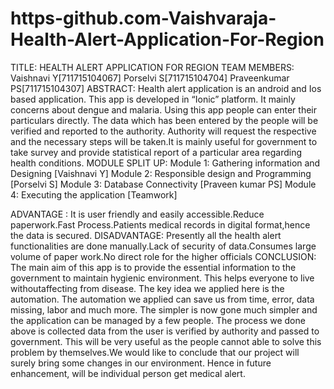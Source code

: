 # https-github.com-Vaishvaraja-Health-Alert-Application-For-Region
TITLE: HEALTH ALERT APPLICATION FOR REGION
TEAM MEMBERS:
Vaishnavi Y[711715104067]
Porselvi S[711715104704]
Praveenkumar PS[711715104307]
ABSTRACT:
Health alert application is an android and Ios based application. This app is developed in “Ionic” platform. It mainly concerns about dengue and malaria. Using this app people can  enter  their  particulars directly. The data which has been entered by the people will be verified and reported to the authority. Authority will request the respective and the necessary steps will be taken.It is mainly useful for government to take survey and provide statistical report of a particular area  regarding health conditions.
MODULE SPLIT UP:
Module 1:
     Gathering information and Designing [Vaishnavi Y]
Module 2:
      Responsible design and Programming [Porselvi S]
Module 3:
        Database Connectivity          [Praveen kumar PS]
Module 4:
        Executing the application       [Teamwork]

ADVANTAGE :
It is user friendly and easily accessible.Reduce paperwork.Fast Process.Patients medical records in digital format,hence the data is secured.
DISADVANTAGE:
  Presently all the health alert functionalities are done manually.Lack of security of data.Consumes large volume of paper work.No direct role for the higher officials
  CONCLUSION:
  The main aim of this app is to provide the essential information to the government to maintain hygienic environment. This helps everyone to live withoutaffecting from disease. The key idea we applied here is the automation. The automation we applied can save us from time, error, data missing, labor and much more. The simpler is now gone much simpler and the application can be managed by a few people. The process we done above is collected data from the user is verified by authority and passed to government. This will be very useful as the people cannot able to solve this problem by themselves.We would like to conclude that our project will surely bring some changes in our environment. Hence in future enhancement, will be individual person get medical alert.
  




